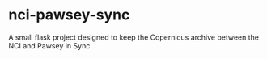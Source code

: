 # nci-pawsey-sync
A small flask project designed to keep the Copernicus archive between the NCI and Pawsey in Sync
